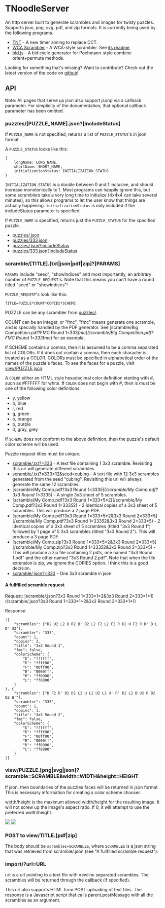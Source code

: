# TNoodleServer #

An http server built to generate scrambles and images for twisty puzzles. Supports json, png, svg, pdf, and zip formats.  It is currently being used by the following programs.

* [TNT](/tnt/) - A new timer aiming to replace CCT.
* [WCA Scrambler](/scramble) - A WCA-style scrambler. See [its readme](/readme/scramble).
* [bld.js](/tnt/bld.html) - A bld cycle generator for Pochmann-style combine orient+permute methods.

Looking for something that's missing? Want to contribute? Check out the latest version of the code on [github](http://github.com/cubing/tnoodle)!

## API ##

Note: All pages that serve up json also support jsonp via a callback parameter. For simplicity of the documentation, that optional callback parameter has been omitted.

### puzzles/[PUZZLE_NAME].json?[includeStatus] ###

If `PUZZLE_NAME` is not specified, returns a list of `PUZZLE_STATUS`'s in json format. 

A `PUZZLE_STATUS` looks like this:

	{
		longName: LONG_NAME,
		shortName: SHORT_NAME,
		initializationStatus: INITIALIZATION_STATUS
	}

`INITIALIZATION_STATUS` is a double between 0 and 1 inclusive, and should increase monotonically to 1. Most programs can happily ignore this, but some scramblers take a very long time to initialize (4x4x4 can take several minutes), so this allows programs to let the user know that things are actually happening. `initializationStatus` is only included if the includeStatus parameter is specified.

If `PUZZLE_NAME` is specified, returns just the `PUZZLE_STATUS` for the specified puzzle.

* [puzzles/.json](/puzzles/.json)
* [puzzles/333.json](/puzzles/333.json)
* [puzzles/.json?includeStatus](/puzzles/.json?includeStatus)
* [puzzles/333.json?includeStatus](/puzzles/333.json?includeStatus)

### scramble/[TITLE].[txt|json|pdf|zip]?[PARAMS] ###

`PARAMS` include "seed", "showIndices" and most importantly, an arbitrary number of `PUZZLE_REQUEST`'s. Note that this means you can't have a round titled "seed" or "showIndices"!

`PUZZLE_REQUEST`'s look like this:

	TITLE=PUZZLE*COUNT*COPIES*SCHEME

PUZZLE can be any scrambler from [puzzles/](/puzzles/).

COUNT can be an integer, or "fmc". "fmc" means generate one scramble, and is specially handled by the PDF generator. See [scramble/Big Competition.pdf?FMC Round 1=333*fmc](/scramble/Big Competition.pdf?FMC Round 1=333*fmc) for an example.

If SCHEME contains a comma, then it is assumed to be a comma separated list of COLORs. If it does not contain a comma, then each character is treated as a COLOR. COLORs must be specified in alphabetical order of the names of the puzzle's faces. To see the faces for a puzzle, visit [view/PUZZLE.json](/view/PUZZLE.json)

A `COLOR` either an HTML style hexadecimal color definition starting with #, such as #FFFFFF for white. If `COLOR` does not begin with #, then is must be one of the following color definitions:

* y, yellow
* b, blue
* r, red
* g, green
* o, orange
* p, purple
* 0, gray, grey

If `SCHEME` does not conform to the above definition, then the puzzle's default color scheme will be used.

Puzzle request titles must be unique.

* [scramble/.txt?=333](/scramble/.txt?=333) - A text file containing 1 3x3 scramble. Revisiting this url will generate different scrambles.
* [scramble/.txt?=333*12&seed=cubing](/scramble/.txt?=333*12&seed=cubing) - A text file with 12 3x3 scrambles generated from the seed "cubing". Revisiting this url will always generate the same 12 scrambles.
* [scramble/My Comp.pdf?3x3 Round 1=333*5](/scramble/My Comp.pdf?3x3 Round 1=333*5) - A single 3x3 sheet of 5 scrambles.
* [scramble/My Comp.pdf?3x3 Round 1=333\*5\*2](/scramble/My Comp.pdf?3x3 Round 1=333*5*2) - 2 identical copies of a 3x3 sheet of 5 scrambles. This will produce a 2 page PDF.
* [scramble/My Comp.pdf?3x3 Round 1=333\*5\*2&3x3 Round 2=333\*5](/scramble/My Comp.pdf?3x3 Round 1=333*5*2&3x3 Round 2=333*5) - 2 identical copies of a 3x3 sheet of 5 scrambles (titled "3x3 Round 1") 
followed by 1 page of 5 3x3 scrambles (titled "3x3 Round 2"). This will produce a 3 page PDF.
* [scramble/My Comp.zip?3x3 Round 1=333\*5\*2&3x3 Round 2=333\*5](/scramble/My Comp.zip?3x3 Round 1=333*5*2&3x3 Round 2=333*5) - This will produce a zip file containing 2 pdfs, one named "3x3 Round 1.pdf" and the other named "3x3 Round 2.pdf". Note that when the file extension is zip, we ignore the COPIES option. I think this is a good decision.
* [scramble/.json?=333](/scramble/.json?=333) - One 3x3 scramble in json.


#### A fullfilled scramble request ####
Request: [scramble/.json?3x3 Round 1=333\*1\*2&3x3 Round 2=333\*1\*1](/scramble/.json?3x3 Round 1=333\*1\*2&3x3 Round 2=333\*1\*1)

Response:

	[{
	    "scrambles": ["D2 U2 L2 B R2 B' D2 L2 F2 L2 F2 R D2 U F2 R D' B L D' U2"],
	    "scrambler": "333",
	    "count": 1,
	    "copies": 2,
	    "title": "3x3 Round 1",
	    "fmc": false,
	    "colorScheme": {
	        "U": "ffffff",
	        "D": "ffff00",
	        "F": "00ff00",
	        "B": "0000ff",
	        "R": "ff0000",
	        "L": "ff8000"
	    }
	}, {
	    "scrambles": ["D F2 D' B2 D2 L2 U L2 U2 L2 U' R' D2 L2 B U2 R B2 U2 B'"],
	    "scrambler": "333",
	    "count": 1,
	    "copies": 1,
	    "title": "3x3 Round 2",
	    "fmc": false,
	    "colorScheme": {
	        "U": "ffffff",
	        "D": "ffff00",
	        "F": "00ff00",
	        "B": "0000ff",
	        "R": "ff0000",
	        "L": "ff8000"
	    }
	}]


### view/PUZZLE.[png|svg|json]?scramble=SCRAMBLE&width=WIDTH&height=HEIGHT ###

If json, then boundaries of the puzzles faces will be returned in json format. This is necessary information for creating a color scheme chooser.

width/height is the maximum allowed width/height for the resulting image. It will not screw up the image's aspect ratio. If 0, it will attempt to use the preferred width/height.

<a href="view/sq1.png?scramble=(3,3) /"><img src="view/sq1.png?scramble=(3,3) /" /></a>
<a href="view/sq1.svg?scramble=(3,3) /"><img src="view/sq1.svg?scramble=(3,3) /" /></a>

### POST to view/TITLE.[pdf|zip] ###

The body should be `scrambles=SCRAMBLES`, where `SCRAMBLES` is a json string that was retrieved from scramble/.json (see "A fullfilled scramble request").

### import/?url=URL ###
url is a url pointing to a text file with newline separated scrambles.
The scrambles will be returned through the callback (if specified).

This url also supports HTML form POST uploading of text files. The response is a Javascript script that calls parent.postMessage with all the scrambles as an argument.

